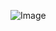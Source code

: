 ![Image](https://files.yande.re/image/9b6384dd49ade65bfc44087f8ac083a8/yande.re%20537401%20asian_clothes%20floc%20hatsune_miku%20vocaloid.jpg)
